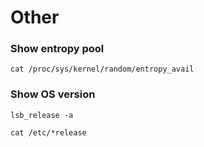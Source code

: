 # Other

### Show entropy pool

```
cat /proc/sys/kernel/random/entropy_avail
```


### Show OS version
```
lsb_release -a

cat /etc/*release
```
